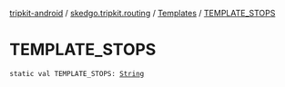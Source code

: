 [tripkit-android](../../index.md) / [skedgo.tripkit.routing](../index.md) / [Templates](index.md) / [TEMPLATE_STOPS](./-t-e-m-p-l-a-t-e_-s-t-o-p-s.md)

# TEMPLATE_STOPS

`static val TEMPLATE_STOPS: `[`String`](https://kotlinlang.org/api/latest/jvm/stdlib/kotlin/-string/index.html)